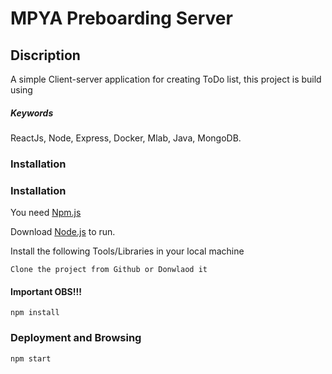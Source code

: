 # MPYA Preboarding Server


## Discription 

A simple Client-server application for creating ToDo list, this project is build using   

##### Keywords
ReactJs, Node, Express, Docker, Mlab, Java, MongoDB. 
### Installation

### Installation

You need  [Npm.js]( https://www.npmjs.com/) 

Download  [Node.js](https://nodejs.org/)  to run.

Install the following Tools/Libraries in your local machine 

```
Clone the project from Github or Donwlaod it 
```
#### Important OBS!!!
```
npm install 
```



### Deployment and Browsing 

```
npm start
```
